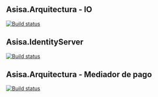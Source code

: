 ## Asisa.Arquitectura - IO
[![Build status](https://ancactr.visualstudio.com/MD2PDF/_apis/build/status/Asisa.IO)](https://ancactr.visualstudio.com/MD2PDF/_build/latest?definitionId=9)

## Asisa.IdentityServer

[![Build status](https://ancactr.visualstudio.com/MD2PDF/_apis/build/status/Asisa.IS)](https://ancactr.visualstudio.com/MD2PDF/_build/latest?definitionId=13)

## Asisa.Arquitectura - Mediador de pago
[![Build status](https://ancactr.visualstudio.com/MD2PDF/_apis/build/status/Asisa.MP)](https://ancactr.visualstudio.com/MD2PDF/_build/latest?definitionId=14)